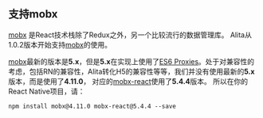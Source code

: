 ## 支持mobx
[mobx](https://github.com/mobxjs/mobx) 是React技术栈除了Redux之外，另一个比较流行的数据管理库。 Alita从1.0.2版本开始支持[mobx](https://github.com/mobxjs/mobx)的使用。

[mobx](https://github.com/mobxjs/mobx)最新的版本是**5.x**，但是**5.x**在实现上使用了[ES6 Proxies](https://kangax.github.io/compat-table/es6/#test-Proxy)。处于对兼容性的考虑，包括RN的兼容性，Alita转化H5的兼容性等等，我们并没有使用最新的**5.x**版本，而是使用了**4.11.0**， 对应的[mobx-react](https://github.com/mobxjs/mobx-react)使用了**5.4.4**版本。 所以在你的React Native项目，请：

```shell
npm install mobx@4.11.0 mobx-react@5.4.4 --save
```



